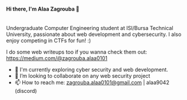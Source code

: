#### **Hi there, I'm Alaa Zagrouba  👋**<br/><br/>
Undergraduate Computer Engineering student at ISI/Bursa Technical University, passionate about web development and cybersecurity. I also enjoy competing in CTFs for fun! :)

I do some web writeups too if you wanna check them out: https://medium.com/@zagrouba.alaa0101

- 🌱 I'm currently exploring cyber security and web development.
- 🌟 I’m looking to collaborate on any web security project
- 📫 How to reach me: zagrouba.alaa0101@gmail.com | alaa9042 (discord)

<!---
zagroubi/zagroubi is a ✨ special ✨ repository because its `README.md` (this file) appears on your GitHub profile.
You can click the Preview link to take a look at your changes.
--->
